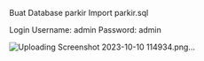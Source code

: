 Buat Database parkir Import parkir.sql

Login Username: admin Password: admin

![Uploading Screenshot 2023-10-10 114934.png…]()

